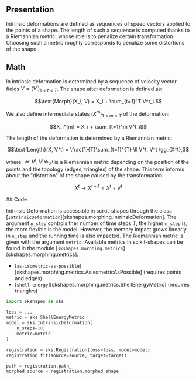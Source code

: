 ## Presentation

Intrinsic deformations are defined as sequences of speed vectors applied to the points of a shape. The length of such a sequence is computed thanks to a Riemannian metric, whose role is to penalize certain transformation. Choosing such a metric roughly corresponds to penalize some distortions of the shape.


## Math

In intrinsic deformation is determined by a sequence of velocity vector fields $V = (V^t)_{1 \leq t \leq T}$. The shape after deformation is defined as:

$$\text{Morph}(X_i, V) = X_i + \sum_{t=1}^T V^t_i.$$

We also define intermediate states $(X^m)_{1 \leq m \leq T}$ of the deformation:

$$X_i^{m} = X_i + \sum_{t=1}^m V^t_i$$


The length of the deformation is determined by a Riemannian metric:

$$\text{Length}(X, V^t) = \frac{1}{T}\sum_{t=1}^{T} \ll V^t, V^t \gg_{X^t},$$

where $\ll V^t, V^t \gg_{X^t}$ is a Riemannian metric depending on the position of the points and the topology (edges, triangles) of the shape. This term informs about the "distortion" of the shape caused by the transformation:

$$ X^t \rightarrow X^{t+1} = X^t + V^{t}$$


## Code

Intrinsic Deformation is accessible in scikit-shapes through the class [`IntrinsicDeformation`][skshapes.morphing.IntrinsicDeformation]. The argument `n_step` controls ther number of time steps $T$, the higher `n_step` is, the more flexible is the model. However, the memory impact grows linearly in `n_step` and the running time is also impacted. The Riemannian metric is given with the argument `metric`. Available metrics in scikit-shapes can be found in the module [`skshapes.morphing.metrics`][skshapes.morphing.metrics].

- [`as-isometric-as-possible`][skshapes.morphing.metrics.AsIsometricAsPossible] (requires points and edges)
- [`shell-energy`][skshapes.morphing.metrics.ShellEnergyMetric] (requires triangles)



```python
import skshapes as sks

loss = ...
metric = sks.ShellEnergyMetric
model = sks.IntrinsicDeformation(
    n_steps=10,
    metric=metric
)

registration = sks.Registration(loss=loss, model=model)
registration.fit(source=source, target=target)

path = registration.path_
morphed_source = registration.morphed_shape_
```